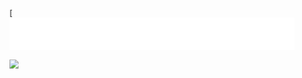 [![Typing SVG](https://github.com/parinovK/parinovK/blob/main/parinovk.svg)

![](https://komarev.com/ghpvc/?username=parinovK)
